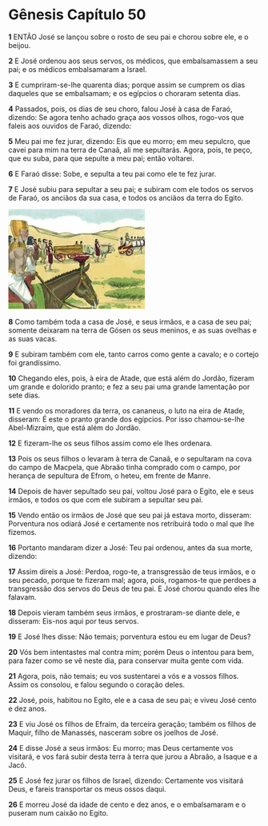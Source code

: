 # Gênesis Capítulo 50

**1** 	ENTÃO José se lançou sobre o rosto de seu pai e chorou sobre ele, e o beijou.

**2** 	E José ordenou aos seus servos, os médicos, que embalsamassem a seu pai; e os médicos embalsamaram a Israel.

**3** 	E cumpriram-se-lhe quarenta dias; porque assim se cumprem os dias daqueles que se embalsamam; e os egípcios o choraram setenta dias.

**4** 	Passados, pois, os dias de seu choro, falou José à casa de Faraó, dizendo: Se agora tenho achado graça aos vossos olhos, rogo-vos que faleis aos ouvidos de Faraó, dizendo:

**5** 	Meu pai me fez jurar, dizendo: Eis que eu morro; em meu sepulcro, que cavei para mim na terra de Canaã, ali me sepultarás. Agora, pois, te peço, que eu suba, para que sepulte a meu pai; então voltarei.

**6** 	E Faraó disse: Sobe, e sepulta a teu pai como ele te fez jurar.

**7** 	E José subiu para sepultar a seu pai; e subiram com ele todos os servos de Faraó, os anciãos da sua casa, e todos os anciãos da terra do Egito.

![](../Images/SweetPublishing/1-50-2.jpg) 

**8** 	Como também toda a casa de José, e seus irmãos, e a casa de seu pai; somente deixaram na terra de Gósen os seus meninos, e as suas ovelhas e as suas vacas.

**9** 	E subiram também com ele, tanto carros como gente a cavalo; e o cortejo foi grandíssimo.

**10** 	Chegando eles, pois, à eira de Atade, que está além do Jordão, fizeram um grande e dolorido pranto; e fez a seu pai uma grande lamentação por sete dias.

**11** 	E vendo os moradores da terra, os cananeus, o luto na eira de Atade, disseram: É este o pranto grande dos egípcios. Por isso chamou-se-lhe Abel-Mizraim, que está além do Jordão.

**12** 	E fizeram-lhe os seus filhos assim como ele lhes ordenara.

**13** 	Pois os seus filhos o levaram à terra de Canaã, e o sepultaram na cova do campo de Macpela, que Abraão tinha comprado com o campo, por herança de sepultura de Efrom, o heteu, em frente de Manre.

**14** 	Depois de haver sepultado seu pai, voltou José para o Egito, ele e seus irmãos, e todos os que com ele subiram a sepultar seu pai.

**15** 	Vendo então os irmãos de José que seu pai já estava morto, disseram: Porventura nos odiará José e certamente nos retribuirá todo o mal que lhe fizemos.

**16** 	Portanto mandaram dizer a José: Teu pai ordenou, antes da sua morte, dizendo:

**17** 	Assim direis a José: Perdoa, rogo-te, a transgressão de teus irmãos, e o seu pecado, porque te fizeram mal; agora, pois, rogamos-te que perdoes a transgressão dos servos do Deus de teu pai. E José chorou quando eles lhe falavam.

**18** 	Depois vieram também seus irmãos, e prostraram-se diante dele, e disseram: Eis-nos aqui por teus servos.

**19** 	E José lhes disse: Não temais; porventura estou eu em lugar de Deus?

**20** 	Vós bem intentastes mal contra mim; porém Deus o intentou para bem, para fazer como se vê neste dia, para conservar muita gente com vida.

**21** 	Agora, pois, não temais; eu vos sustentarei a vós e a vossos filhos. Assim os consolou, e falou segundo o coração deles.

**22** 	José, pois, habitou no Egito, ele e a casa de seu pai; e viveu José cento e dez anos.

**23** 	E viu José os filhos de Efraim, da terceira geração; também os filhos de Maquir, filho de Manassés, nasceram sobre os joelhos de José.

**24** 	E disse José a seus irmãos: Eu morro; mas Deus certamente vos visitará, e vos fará subir desta terra à terra que jurou a Abraão, a Isaque e a Jacó.

**25** 	E José fez jurar os filhos de Israel, dizendo: Certamente vos visitará Deus, e fareis transportar os meus ossos daqui.

**26** 	E morreu José da idade de cento e dez anos, e o embalsamaram e o puseram num caixão no Egito.

